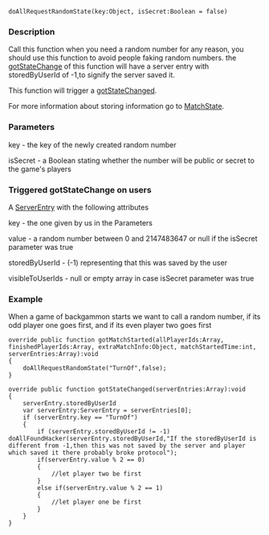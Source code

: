 
```
doAllRequestRandomState(key:Object, isSecret:Boolean = false)
```

### Description ###

Call this function when you need a random number for any reason, you should use this function to avoid people faking random numbers.
the [gotStateChange](gotStateChange.md) of this function will have a server entry with storedByUserId of -1,to signify the server saved it.

This function will trigger a [gotStateChanged](gotStateChanged.md).

For more information about storing information go to [MatchState](MatchState.md).

### Parameters ###

key - the key of the newly created random number

isSecret - a Boolean stating whether the number will be public or secret to the game's players


### Triggered gotStateChange on users ###

A [ServerEntry](ServerEntry.md) with the following attributes

key - the one given by us in the Parameters

value - a random number between 0 and 2147483647 or null if the isSecret parameter was true

storedByUserId - (-1) representing that this was saved by the user

visibleToUserIds - null or empty array in case isSecret parameter was true


### Example ###

When a game of backgammon starts we want to call a random number, if its odd player one goes first, and if its even player two goes first
```
override public function gotMatchStarted(allPlayerIds:Array, finishedPlayerIds:Array, extraMatchInfo:Object, matchStartedTime:int, serverEntries:Array):void
{
	doAllRequestRandomState("TurnOf",false);
}

override public function gotStateChanged(serverEntries:Array):void
{
	serverEntry.storedByUserId
	var serverEntry:ServerEntry = serverEntries[0];
	if (serverEntry.key == "TurnOf")
	{
		if (serverEntry.storedByUserId != -1) doAllFoundHacker(serverEntry.storedByUserId,"If the storedByUserId is different from -1,then this was not saved by the server and player which saved it there probably broke protocol");
		if(serverEntry.value % 2 == 0)
		{
			//let player two be first
		}
		else if(serverEntry.value % 2 == 1)
		{
			//let player one be first
		}
	}
}
```



